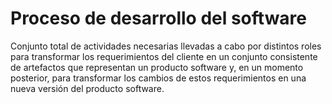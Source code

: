 # Proceso de desarrollo del software

Conjunto total de actividades necesarias llevadas a cabo por distintos roles para transformar los requerimientos del cliente en un conjunto consistente de artefactos que representan un producto software y, en un momento posterior, para transformar los cambios de estos requerimientos en una nueva versión del producto software.

